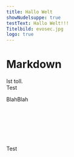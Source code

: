 ```yaml
---
title: Hallo Welt
showNudelsuppe: true
testText: Hallo Welt!!!
Titelbild: evosec.jpg
logo: true
---
```


# Markdown
Ist toll.  
Test

BlahBlah

<br>
<br>
<br>
<br>
<br>

Test
